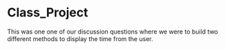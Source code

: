 # Class_Project
This was one one of our discussion questions where we were to build two different methods to display the time from the user. 
